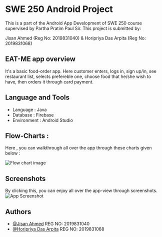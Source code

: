 
# SWE 250 Android Project


This is a part of the Android App Development of SWE 250 course supervised by Partha Pratim Paul Sir. This project is submitted by: 

Jisan Ahmed (Reg No: 2019831040) &
Horipriya Das Arpita (Reg No: 2019831068)


## EAT-ME app overview

It's a basic food-order app. Here customer enters, logs in, sign up/in, see restaurant list, selects prefereble one, choose food that he/she wish to have, then orders it through card payment. 
## Language and Tools
- Language : Java
- Database : Firebase
- Environment : Android Studio



## Flow-Charts : 

Here , you can walkthrough all over the app through these charts given below :

![Flow chart image](https://user-images.githubusercontent.com/65423479/225095564-81468ebd-9c89-4660-93f3-9df15fca3c0c.png)


## Screenshots

By clicking this, you can enjoy all over the app-view through screenshots.
![App Screenshot](https://www.youtube.com/watch?v=qIaWozjDyPk)



## Authors

- [@Jisan Ahmed](https://github.com/Jisan10667)
  REG NO: 2019831040
- [@Horipriya Das Arpita](https://github.com/Horipriya-Arpita)
  REG NO: 2019831068


